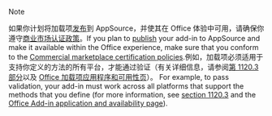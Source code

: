 > [!NOTE]
> <span data-ttu-id="9ac02-101">如果你计划将加载项[发布](../publish/publish.md)到 AppSource，并使其在 Office 体验中可用，请确保你遵守[商业市场认证政策](/legal/marketplace/certification-policies)。</span><span class="sxs-lookup"><span data-stu-id="9ac02-101">If you plan to [publish](../publish/publish.md) your add-in to AppSource and make it available within the Office experience, make sure that you conform to the [Commercial marketplace certification policies](/legal/marketplace/certification-policies).</span></span><span data-ttu-id="9ac02-102">例如，加载项必须适用于支持你定义的方法的所有平台，才能通过验证（有关详细信息，请参阅[第 1120.3 部分](/legal/marketplace/certification-policies#11203-functionality)以及 [Office 加载项应用程序和可用性页](../overview/office-add-in-availability.md)）。</span><span class="sxs-lookup"><span data-stu-id="9ac02-102"> For example, to pass validation, your add-in must work across all platforms that support the methods that you define (for more information, see [section 1120.3](/legal/marketplace/certification-policies#11203-functionality) and the [Office Add-in application and availability page](../overview/office-add-in-availability.md)).</span></span>